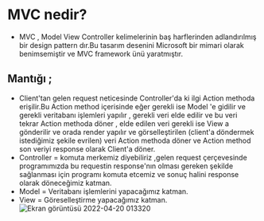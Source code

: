 # MVC nedir?
- MVC , Model View Controller kelimelerinin baş harflerinden adlandırılmış bir design pattern dır.Bu tasarım desenini Microsoft bir mimari olarak benimsemiştir ve MVC framework ünü yaratmıştır.
## Mantığı ;
- Client'tan gelen request neticesinde Controller'da ki ilgi Action methoda erişilir.Bu Action method içerisinde eğer gerekli ise Model 'e gidilir ve gerekli veritabanı işlemleri yapılır , gerekli veri elde edilir ve bu veri tekrar Action methoda döner , elde edilen veri gerekli ise View a gönderilir ve orada render yapılır ve görselleştirilen (client'a döndermek istediğimiz şekile evrilen) veri Action methoda döner ve Action method son veriyi response olarak Client'a döner.
- Controller = komuta merkemiz diyebiliriz ,gelen request çerçevesinde programımızda bu requestin response'nın olması gereken şekilde sağlanması için programı komuta etcemiz ve sonuç halini response olarak döneceğimiz katman.
- Model = Veritabanı işlemlerini yapacağımız katman.
- View = Göreselleştirme yapacağımız katman.
![Ekran görüntüsü 2022-04-20 013320](https://user-images.githubusercontent.com/89224500/164104872-ac4730b3-c5ad-45f1-85c5-24a01ae82650.png)
